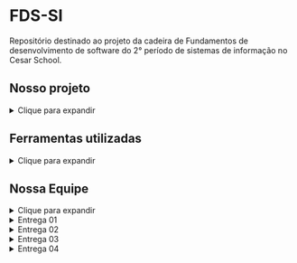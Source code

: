 # FDS-SI
Repositório destinado ao projeto da cadeira de Fundamentos de desenvolvimento de software do 2° período de sistemas de informação no Cesar School.

## Nosso projeto
<details>
  <summary>Clique para expandir</summary>

Estamos desenvolvendo uma plataforma chamada HerCode, com ela, nós alunos buscamos aprofundar nosso conhecimento em Python e Django, visto que HerCode será uma aplicação web desenvolvida utilizando, principalmente, estas linguagens de programação. A HerCode será uma plataforma educacional voltada para o ensino de programação e tecnologia, especialmente para mulheres, uma vez que nesse projeto, focamos nas ODS 4 e 5; Educação de Qualidade e Igualdade de Gênero. A aplicação web que iremos criar deverá disponibilizar cursos, videoaulas e atividades para melhor desenvolver a compreensão do aluno sobre sua matéria desejada.

</details>

## Ferramentas utilizadas
<details>
  <summary>Clique para expandir</summary>

- **Google drive**: O google drive foi utilizado como repositório para nossos documentos.
- **Google docs**: O google docs foi utilizado como editor de textos colaborativo.
- **Jira**: Utilizamos o jira para organizar as tarefas, datas de entregas e o cronograma do projeto.
- **Whatsapp**: O whatsapp foi usado para comunicação a partir de mensagens.
- **Discord**: Reuniões online foram realizadas pelo discord.
- **Figma**: Utilizamos o figma para criação do canvas no início do nosso projeto.
- **HTML**: Utilizamos HTML para estruturar as páginas da nossa aplicação web.
- **CSS**: Utilizamos CSS para estilizar as páginas da aplicação.
- **Python**: Python foi utilizado como linguagem de backend.
- **Django**: Django foi o framework usado.
- **SQLite**: Banco de dados utilizado no projeto.
- **Github**: Utilizamos o GitHub para versionamento.
- **Git**: Controle de versão com Git.
- **VS Code**: Editor de código utilizado.

</details>

## Nossa Equipe
<details>
  <summary>Clique para expandir</summary>

- Paulo Henrique Egito
- Maria Luisa Albuquerque Bandeira de Carvalho
- Fernanda Ramalho Bezerra
- Bruno Oliveira de Macêdo Filho
- Matheus Miranda Escorel
- Pedro Augusto Simões Calazans Dutra
- Jorge Augusto Lacerda Vasconcelos
- Luis Filipe Brigido Teles

</details>

<details>
  <summary>Entrega 01</summary>  
## Board do Jira
![image](https://github.com/user-attachments/assets/5f6359a9-ef89-4441-9eee-473acbc286f1)

## Backlog do Jira
![image](https://github.com/user-attachments/assets/647dd12f-0e14-4d49-8eaf-612d0398fc24)
![image](https://github.com/user-attachments/assets/c264e364-ad3b-4f64-ae39-6c014e940bb7)

## ScreenCast apresentando o protótipo
https://drive.google.com/file/d/1ldtQyUqsxz38KBShmw-UVgkj1_8hVdXX/view

## Protótipos Lo-fi no Figma
https://www.figma.com/board/tLBpTiOs7D14jfbMT4Gqdx/HerCode-%5BFDS%5D?node-id=0-1&t=jxbuFcZCubKfOgzH-1
</details>

<details>
  <summary>Entrega 02</summary>
  ## Board do ClickUp
  ![image](https://github.com/user-attachments/assets/83661190-1757-421b-a5ab-6bff87dcca1d)

  ## Diagrama de atividades
  https://www.figma.com/board/tLBpTiOs7D14jfbMT4Gqdx/HerCode-%5BFDS%5D?node-id=0-1&t=vt7ZICxzgjbOG55g-1

  ## ScreenCast apresentando a aplicação
  https://github.com/user-attachments/assets/b84ddeef-52fc-462b-9e94-1dd31d3794ed


  ## Programação em pares
  A experiência de programação em pares no nosso grupo de 9 pessoas foi um pouco diferente, pois adotamos uma abordagem baseada em trios em vez de duplas tradicionais. Isso nos permitiu distribuir as responsabilidades de maneira equilibrada,    garantindo que cada trio fosse responsável por uma parte específica do projeto.

Durante o processo, agendávamos chamadas em trio para programarmos juntos, focando nas features ou histórias nas suas respectivas branches. Além disso, também nos reuníamos como grupo inteiro para alinhar o progresso e garantir que todos estivessem na mesma página. Um aspecto importante foi a criação de pull requests (PRs) para aprovar mudanças mais significativas, o que trouxe uma camada de revisão entre os membros, garantindo a qualidade do código.

Por outro lado, ao trabalharmos em duplas, focamos mais nos comandos do Git, como criar branches, fazer commits e resolver conflitos de merge. Um membro da dupla executava as tarefas práticas, enquanto o outro observava e identificava possíveis erros ou melhorias, o que nos ajudou a evitar problemas mais sérios e a melhorar nosso fluxo de trabalho em equipe.
</details>

<details>
  <summary>Entrega 03</summary>
  
</details>

<details>
  <summary>Entrega 04</summary>
  
</details>
